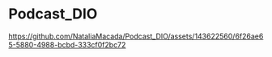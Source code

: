 # Podcast_DIO

https://github.com/NataliaMacada/Podcast_DIO/assets/143622560/6f26ae65-5880-4988-bcbd-333cf0f2bc72

